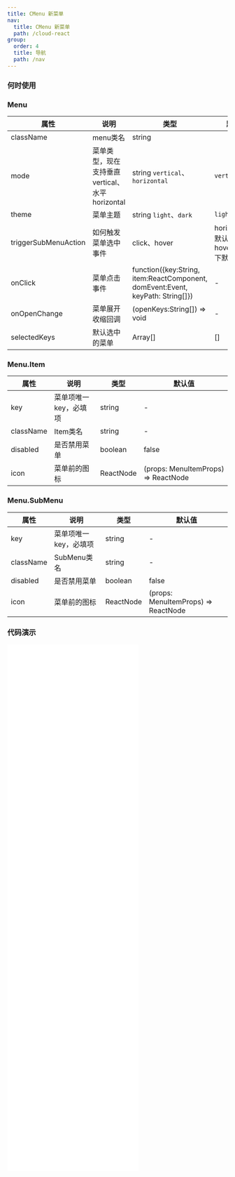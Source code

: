 ```yaml
---
title: CMenu 新菜单
nav:
  title: CMenu 新菜单
  path: /cloud-react
group:
  order: 4
  title: 导航
  path: /nav
---
```


### 何时使用

### Menu

| 属性        | 说明                 | 类型             | 默认值     |
| ----------- | -------------------- | ---------------- | ---------- |
| className      |menu类名             | string |      |-
| mode  | 菜单类型，现在支持垂直vertical、水平horizontal         | string  `vertical`、`horizontal`            | `vertical`      |
| theme      |菜单主题             | string  `light`、`dark` |`light`|
| triggerSubMenuAction  | 如何触发菜单选中事件               | click、hover |horizontal下默认hover,vertical下默认click        |
| onClick  | 菜单点击事件   | function({key:String, item:ReactComponent, domEvent:Event, keyPath: String[]}) |-        |
| onOpenChange  | 菜单展开收缩回调              | (openKeys:String[]) => void |-        |
| selectedKeys      |默认选中的菜单             | Array[] | []       |

### Menu.Item

| 属性 | 说明                   | 类型   | 默认值 |
| ---- | ---------------------- | ------ | ------ |
| key  | 菜单项唯一 key，必填项 | string | -      |
| className      |Item类名             | string |  -    |
| disabled      |是否禁用菜单             | boolean |   false   |
| icon      |菜单前的图标             | ReactNode | (props: MenuItemProps) => ReactNode |   -   |


### Menu.SubMenu

| 属性 | 说明                   | 类型   | 默认值 |
| ---- | ---------------------- | ------ | ------ |
| key  | 菜单项唯一 key，必填项 | string | -      |
| className      |SubMenu类名             | string |    -  |
| disabled      |是否禁用菜单             | boolean |   false   |
| icon      |菜单前的图标             | ReactNode | (props: MenuItemProps) => ReactNode |   -   |

 ### 代码演示 
<embed src="@components/c-menu/demos/top-menu-simple.md" />
<embed src="@components/c-menu/demos/top-menu.md" />
<embed src="@components/c-menu/demos/top-menu-header.md" />
<embed src="@components/c-menu/demos/inline-menu.md" />
<embed src="@components/c-menu/demos/inline-menu-header.md" />
<embed src="@components/c-menu/demos/inline-menu-theme.md" />
<embed src="@components/c-menu/demos/vertical-menu.md" />
<embed src="@components/c-menu/demos/inline-collapsed.md" />

